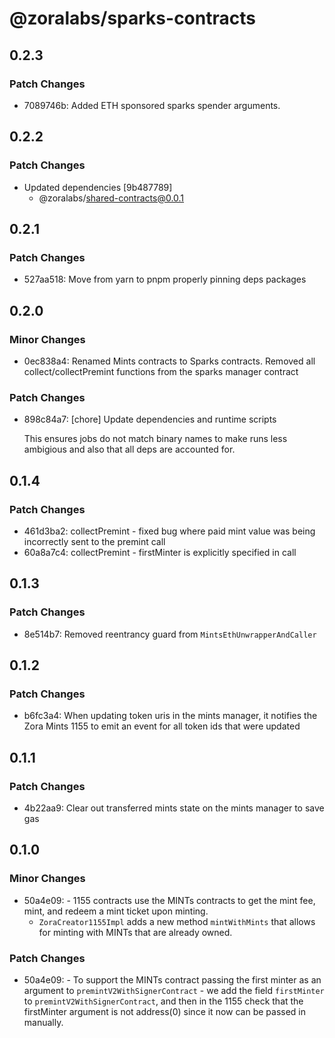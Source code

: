 # @zoralabs/sparks-contracts

## 0.2.3

### Patch Changes

- 7089746b: Added ETH sponsored sparks spender arguments.

## 0.2.2

### Patch Changes

- Updated dependencies [9b487789]
  - @zoralabs/shared-contracts@0.0.1

## 0.2.1

### Patch Changes

- 527aa518: Move from yarn to pnpm properly pinning deps packages

## 0.2.0

### Minor Changes

- 0ec838a4: Renamed Mints contracts to Sparks contracts. Removed all collect/collectPremint functions from the sparks manager contract

### Patch Changes

- 898c84a7: [chore] Update dependencies and runtime scripts

  This ensures jobs do not match binary names to make runs less ambigious and also that all deps are accounted for.

## 0.1.4

### Patch Changes

- 461d3ba2: collectPremint - fixed bug where paid mint value was being incorrectly sent to the premint call
- 60a8a7c4: collectPremint - firstMinter is explicitly specified in call

## 0.1.3

### Patch Changes

- 8e514b7: Removed reentrancy guard from `MintsEthUnwrapperAndCaller`

## 0.1.2

### Patch Changes

- b6fc3a4: When updating token uris in the mints manager, it notifies the Zora Mints 1155 to emit an event for all token ids that were updated

## 0.1.1

### Patch Changes

- 4b22aa9: Clear out transferred mints state on the mints manager to save gas

## 0.1.0

### Minor Changes

- 50a4e09: - 1155 contracts use the MINTs contracts to get the mint fee, mint, and redeem a mint ticket upon minting.
  - `ZoraCreator1155Impl` adds a new method `mintWithMints` that allows for minting with MINTs that are already owned.

### Patch Changes

- 50a4e09: - To support the MINTs contract passing the first minter as an argument to `premintV2WithSignerContract` - we add the field `firstMinter` to `premintV2WithSignerContract`, and then in the 1155 check that the firstMinter argument is not address(0) since it now can be passed in manually.

